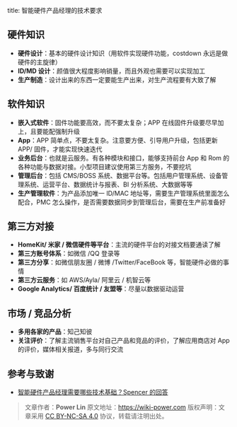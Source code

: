 title: 智能硬件产品经理的技术要求

## 硬件知识

- **硬件设计**：基本的硬件设计知识（用软件实现硬件功能，costdown 永远是做硬件的主旋律）
- **ID/MD 设计**：颜值很大程度影响销量，而且外观也需要可以实现加工
- **生产制造**：设计出来的东西一定要能生产出来，对生产流程要有大致了解

## 软件知识

- **嵌入式软件**：固件功能要高效，而不要太复杂；APP 在线固件升级要尽早加上，且要能配强制升级
- **App**：APP 简单点，不要太复杂。注意要方便、引导用户升级，包括更新 APP/ 固件，才能实现快速迭代
- **业务后台**：也就是云服务。有各种模块和接口，能够支持前台 App 和 Rom 的各种功能与数据对接。小型项目建议使用第三方服务，不要挖坑
- **管理后台**：包括 CMS/BOSS 系统、数据平台等。包括用户管理系统、设备管理系统、运营平台、数据统计与报表、BI 分析系统、大数据等等
- **生产管理软件**：为产品添加唯一 ID/MAC 地址等，需要生产管理系统里面怎么配合，PMC 怎么操作，是否需要数据同步到管理后台，需要在生产前准备好

## 第三方对接

- **HomeKit/ 米家 / 微信硬件等平台**：主流的硬件平台的对接文档要通读了解
- **第三方账号体系**：如微信 /QQ 登录等
- **第三方分享**：如微信朋友圈 / 微博 /Twitter/FaceBook 等，智能硬件必做的事情
- **第三方云服务**：如 AWS/Ayla/ 阿里云 / 机智云等
- **Google Analytics/ 百度统计 / 友盟等**：尽量以数据驱动运营

## 市场 / 竞品分析

- **多用各家的产品**：知己知彼
- **关注评价**：了解主流销售平台对自己产品和竞品的评价，了解应用商店对 App 的评价，媒体相关报道，多与同行交流

## 参考与致谢

- [智能硬件产品经理需要哪些技术基础？Spencer 的回答](https://www.zhihu.com/question/22448655/answer/35901439)

> 文章作者：**Power Lin**
> 原文地址：<https://wiki-power.com>
> 版权声明：文章采用 [CC BY-NC-SA 4.0](https://creativecommons.org/licenses/by/4.0/deed.zh) 协议，转载请注明出处。
